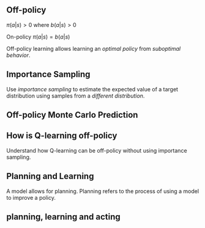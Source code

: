 ## Off-policy

$\pi(a|s) \gt 0$ where $b(a|s) \gt 0$

On-policy $\pi(a|s) = b(a|s)$

Off-policy learning allows learning an *optimal policy* from *suboptimal behavior*.

## Importance Sampling

Use *importance sampling* to estimate the expected value of a target distribution using samples from a *different distribution*.

## Off-policy Monte Carlo Prediction

## How is Q-learning off-policy

Understand how Q-learning can be off-policy without using importance sampling.

## Planning and Learning

A model allows for planning. Planning refers to the process of using a model to improve a policy.

## planning, learning and acting
